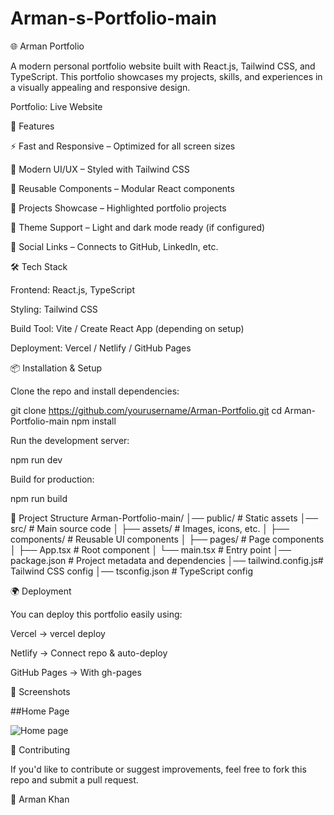 # Arman-s-Portfolio-main
🌐 Arman Portfolio

A modern personal portfolio website built with React.js, Tailwind CSS, and TypeScript.
This portfolio showcases my projects, skills, and experiences in a visually appealing and responsive design.

Portfolio: Live Website

🚀 Features

⚡ Fast and Responsive – Optimized for all screen sizes

🎨 Modern UI/UX – Styled with Tailwind CSS

🔄 Reusable Components – Modular React components

📂 Projects Showcase – Highlighted portfolio projects

🌙 Theme Support – Light and dark mode ready (if configured)

🔗 Social Links – Connects to GitHub, LinkedIn, etc.

🛠️ Tech Stack

Frontend: React.js, TypeScript

Styling: Tailwind CSS

Build Tool: Vite / Create React App (depending on setup)

Deployment: Vercel / Netlify / GitHub Pages

📦 Installation & Setup

Clone the repo and install dependencies:

git clone https://github.com/yourusername/Arman-Portfolio.git
cd Arman-Portfolio-main
npm install


Run the development server:

npm run dev


Build for production:

npm run build

📁 Project Structure
Arman-Portfolio-main/
│── public/           # Static assets
│── src/              # Main source code
│   ├── assets/       # Images, icons, etc.
│   ├── components/   # Reusable UI components
│   ├── pages/        # Page components
│   ├── App.tsx       # Root component
│   └── main.tsx      # Entry point
│── package.json      # Project metadata and dependencies
│── tailwind.config.js# Tailwind CSS config
│── tsconfig.json     # TypeScript config

🌍 Deployment

You can deploy this portfolio easily using:

Vercel → vercel deploy

Netlify → Connect repo & auto-deploy

GitHub Pages → With gh-pages

📸 Screenshots

##Home Page

![Home page](assets/home.png)

🤝 Contributing

If you'd like to contribute or suggest improvements, feel free to fork this repo and submit a pull request.

👤 Arman Khan
